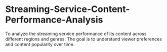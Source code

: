 # Streaming-Service-Content-Performance-Analysis
To analyze the streaming service performance of its content across different regions and genres. The goal is to understand viewer preferences and content popularity over time.
